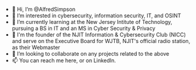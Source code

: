 - 👋 Hi, I’m @AlfredSimpson
- 👀 I’m interested in cybersecurity, information security, IT, and OSINT
- 🌱 I’m currently learning at the New Jersey Intitute of Technology, pursuing a BS in IT and an MS in Cyber Security & Privacy
- 👑 I'm the founder of the NJIT Information & Cybersecurity Club (NICC) and serve on the Executive Board for WJTB, NJIT's official radio station, as their Webmaster
- 💞️ I’m looking to collaborate on any projects related to the above
- 📫 You can reach me here, or on LinkedIn.

<!---
AlfredSimpson/AlfredSimpson is a ✨ special ✨ repository because its `README.md` (this file) appears on your GitHub profile.
You can click the Preview link to take a look at your changes.
--->
